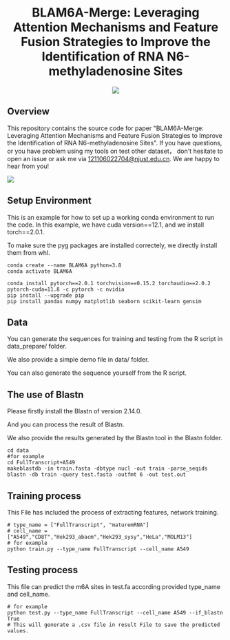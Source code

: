 <h1 align="center">
BLAM6A-Merge: Leveraging Attention Mechanisms and Feature Fusion Strategies to Improve the Identification of RNA N6-methyladenosine Sites
</h1>

<div align="center">

[![](https://img.shields.io/badge/github-green?style=plastic&logo=github)](https://github.com/DoraemonXia/BLAM6A-Merge)
<!-- [![](https://img.shields.io/badge/dataset-zenodo-orange?style=plastic&logo=zenodo)](https://zenodo.org/records/10021618) -->
</div>

## Overview
This repository contains the source code for paper "BLAM6A-Merge: Leveraging Attention Mechanisms and Feature Fusion Strategies to Improve the Identification of RNA N6-methyladenosine Sites". If you have questions, or you have problem using my tools on test other dataset， don't hesitate to open an issue or ask me via <121106022704@njust.edu.cn>. We are happy to hear from you!

![](https://github.com/DoraemonXia/BLAM6A-Merge/blob/main/imgs/Figure_1.jpg)

<!-- ## News
**Oct 10 2023**: The trained FABind model and processed dataset are released!

**Oct 11 2023**: Initial commits. More codes, pre-trained model, and data are coming soon. -->

## Setup Environment
This is an example for how to set up a working conda environment to run the code. In this example, we have cuda version==12.1, and we install torch==2.0.1. 

To make sure the pyg packages are installed correctely, we directly install them from whl.

```shell
conda create --name BLAM6A python=3.8
conda activate BLAM6A

conda install pytorch==2.0.1 torchvision==0.15.2 torchaudio==2.0.2 pytorch-cuda=11.8 -c pytorch -c nvidia
pip install --upgrade pip
pip install pandas numpy matplotlib seaborn scikit-learn gensim
```

## Data
<!--The origin dataset we used can be found from **zenado.-->
You can generate the sequences for training and testing from the R script in data_prepare/ folder.

We also provide a simple demo file in data/ folder.

You can also generate the sequence yourself from the R script.

## The use of Blastn
Please firstly install the Blastn of version 2.14.0.

And you can process the result of Blastn. <!-- through **.ipynb. -->

We also provide the results generated by the Blastn tool in the Blastn folder.

```shell
cd data
#for example
cd FullTranscript+A549
makeblastdb -in train.fasta -dbtype nucl -out train -parse_seqids
blastn -db train -query test.fasta -outfmt 6 -out test.out
```

## Training process

This File has included the process of extracting features, network training.

```shell
# type_name = ["FullTranscript", "maturemRNA"]
# cell_name = ["A549","CD8T","Hek293_abacm","Hek293_sysy","HeLa","MOLM13"]
# for example
python train.py --type_name FullTranscript --cell_name A549
```

## Testing process

This file can predict the m6A sites in test.fa according provided type_name and cell_name.
```shell
# for example
python test.py --type_name FullTranscript --cell_name A549 --if_blastn True
# This will generate a .csv file in result File to save the predicted values.
```